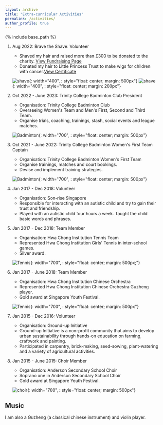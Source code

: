 ```yaml
---
layout: archive
title: "Extra-curricular Activities"
permalink: /activities/
author_profile: true
---
```


{% include base_path %}


1. Aug 2022: Brave the Shave: Volunteer
   * Shaved my hair and raised more than £300 to be donated to the charity. <a href="https://bravetheshave.macmillan.org.uk/shavers/youjing-yu?fbclid=IwAR1UGzKI4lklFVg8Z0EuYqa8uHXqK9eA4nZhZKTfxhZ2zxigY5AmXYcrlrU" >View Fundraising Page</a>
   * Donated my hair to Little Princess Trust to make wigs for children with cancer.<a href="http://YoujingYu99.github.io/files/Little_Princess.pdf" target="_blank">View Certificate</a>
   
   ![shave](/images/long_hair.jpg){: width="400", : style="float: center; margin: 500px"}
   ![shave](/images/shave.jpg){: width="400", : style="float: center; margin: 200px"}



2. Oct 2022 - June 2023: Trinity College Badminton Club President
   * Organisation: Trinity College Badminton Club
   * Overseeing Women's Team and Men's First, Second and Third Team.
   * Organise trials, coaching, trainings, stash, social events and league matches.
  
   ![Badminton](/images/badminton.jpg){: width="700", : style="float: center; margin: 500px"}



3. Oct 2021 - June 2022: Trinity College Badminton Women's First Team Captain
   * Organisation: Trinity College Badminton Women's First Team
   * Organise trainings, matches and court bookings.
   * Devise and implement training strategies. 

   ![Badminton](/images/badminton2.jpg){: width="700", : style="float: center; margin: 500px"}



4. Jan 2017 - Dec 2018: Volunteer
   * Organisation: Son-rise Singapore
   * Responsible for interacting with an autistic child and try to gain their trust and friendship.
   * Played with an autistic child four hours a week. Taught the child basic words and phrases.
  


5. Jan 2017 - Dec 2018: Team Member
   * Organisation: Hwa Chong Institution Tennis Team
   * Represented Hwa Chong Institution Girls' Tennis in inter-school games.
   * Silver award.

   ![Tennis](/images/tennis.jpg){: width="700", : style="float: center; margin: 500px;"}




6. Jan 2017 - June 2018: Team Member
   * Organisation: Hwa Chong Institution Chinese Orchestra
   * Represented Hwa Chong Institution Chinese Orchestra Guzheng player.
   * Gold award at Singapore Youth Festival.

   ![Tennis](/images/co.jpg){: width="700", : style="float: center; margin: 500px"}




7. Jan 2015 - Dec 2016: Volunteer
   * Organisation: Ground-up Initiative
   * Ground-up Initiative is a non-profit community that aims to develop urban sustainability through hands-on education on farming, craftwork and painting. 
   * Participated in carpentry, brick-making, seed-sowing, plant-watering and a variety of agricultural activities.




8. Jan 2015 - June 2015: Choir Member
   * Organisation: Anderson Secondary School Choir
   * Soprano one in Anderson Secondary School Choir
   * Gold award at Singapore Youth Festival.

   ![choir](/images/choir.jpg){: width="700", : style="float: center; margin: 500px"}


## Music
I am also a Guzheng (a classical chinese instrument) and violin player. 